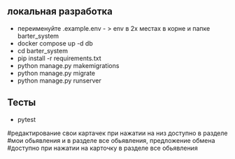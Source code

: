 ## локальная разработка
- переименуйте .example.env - > env в 2х местах в корне и папке barter_system
- docker compose up -d db
- cd barter_system
- pip install -r requirements.txt
- python manage.py makemigrations
- python manage.py migrate
- python manage.py runserver


## Тесты 
- pytest

#редактирование свои картачек при нажатии на низ доступно в разделе
#мои обьявления и в разделе все обьявления, предложение обмена 
#доступно при нажатии на карточку в разделе все обьявления 
